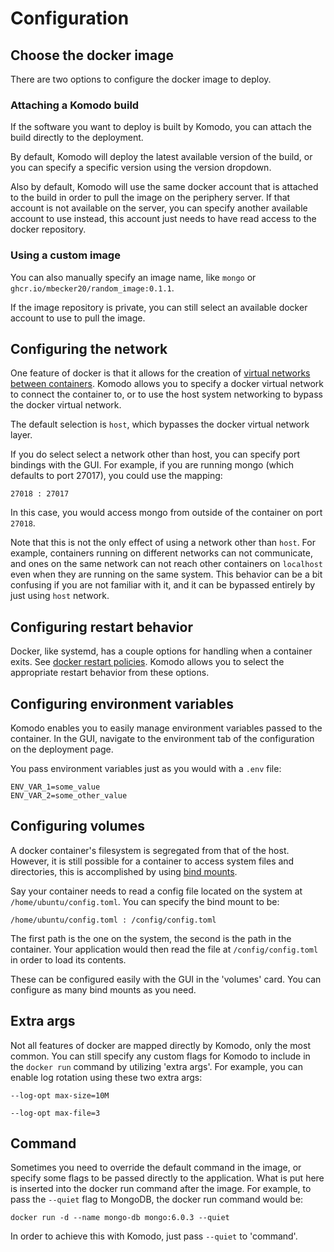 # Configuration

## Choose the docker image

There are two options to configure the docker image to deploy. 

### Attaching a Komodo build
If the software you want to deploy is built by Komodo, you can attach the build directly to the deployment.

By default, Komodo will deploy the latest available version of the build, or you can specify a specific version using the version dropdown.

Also by default, Komodo will use the same docker account that is attached to the build in order to pull the image on the periphery server. If that account is not available on the server, you can specify another available account to use instead, this account just needs to have read access to the docker repository.

### Using a custom image
You can also manually specify an image name, like `mongo` or `ghcr.io/mbecker20/random_image:0.1.1`.

If the image repository is private, you can still select an available docker account to use to pull the image.

## Configuring the network

One feature of docker is that it allows for the creation of [virtual networks between containers](https://docs.docker.com/network/). Komodo allows you to specify a docker virtual network to connect the container to, or to use the host system networking to bypass the docker virtual network.

The default selection is `host`, which bypasses the docker virtual network layer.

If you do select select a network other than host, you can specify port bindings with the GUI. For example, if you are running mongo (which defaults to port 27017), you could use the mapping:

```
27018 : 27017
```

In this case, you would access mongo from outside of the container on port `27018`.

Note that this is not the only effect of using a network other than `host`. For example, containers running on different networks can not communicate, and ones on the same network can not reach other containers on `localhost` even when they are running on the same system. This behavior can be a bit confusing if you are not familiar with it, and it can be bypassed entirely by just using `host` network.

## Configuring restart behavior

Docker, like systemd, has a couple options for handling when a container exits. See [docker restart policies](https://docs.docker.com/config/containers/start-containers-automatically/). Komodo allows you to select the appropriate restart behavior from these options.

## Configuring environment variables

Komodo enables you to easily manage environment variables passed to the container. 
In the GUI, navigate to the environment tab of the configuration on the deployment page.

You pass environment variables just as you would with a ```.env``` file:

```
ENV_VAR_1=some_value
ENV_VAR_2=some_other_value
```

## Configuring volumes

A docker container's filesystem is segregated from that of the host. However, it is still possible for a container to access system files and directories, this is accomplished by using [bind mounts](https://docs.docker.com/storage/bind-mounts/).

Say your container needs to read a config file located on the system at ```/home/ubuntu/config.toml```. You can specify the bind mount to be:

```
/home/ubuntu/config.toml : /config/config.toml
```

The first path is the one on the system, the second is the path in the container. Your application would then read the file at ```/config/config.toml``` in order to load its contents.

These can be configured easily with the GUI in the 'volumes' card. You can configure as many bind mounts as you need.

## Extra args

Not all features of docker are mapped directly by Komodo, only the most common. You can still specify any custom flags for Komodo to include in the `docker run` command by utilizing 'extra args'. For example, you can enable log rotation using these two extra args:

```
--log-opt max-size=10M
```
```
--log-opt max-file=3
```

## Command

Sometimes you need to override the default command in the image, or specify some flags to be passed directly to the application. What is put here is inserted into the docker run command after the image. For example, to pass the `--quiet` flag to MongoDB, the docker run command would be:

```
docker run -d --name mongo-db mongo:6.0.3 --quiet
```

In order to achieve this with Komodo, just pass `--quiet` to 'command'.
